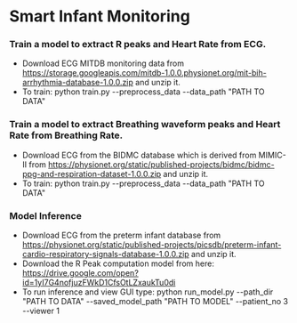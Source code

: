 # Smart Infant Monitoring

### Train a model to extract R peaks and Heart Rate from ECG.  
* Download ECG MITDB monitoring data from https://storage.googleapis.com/mitdb-1.0.0.physionet.org/mit-bih-arrhythmia-database-1.0.0.zip and unzip it.
* To train: python train.py --preprocess_data --data_path "PATH TO DATA"

### Train a model to extract Breathing waveform peaks and Heart Rate from Breathing Rate. 
* Download ECG from the BIDMC database which is derived from MIMIC-II from https://physionet.org/static/published-projects/bidmc/bidmc-ppg-and-respiration-dataset-1.0.0.zip and unzip it.
* To train: python train.py --preprocess_data --data_path "PATH TO DATA"

### Model Inference
* Download ECG from the preterm infant database from https://physionet.org/static/published-projects/picsdb/preterm-infant-cardio-respiratory-signals-database-1.0.0.zip and unzip it. 
* Download the R Peak computation model from here: https://drive.google.com/open?id=1yI7G4nofjuzFWkD1CfsOtLZxaukTu0di
* To run inference and view GUI type: python run_model.py --path_dir "PATH TO DATA" --saved_model_path "PATH TO MODEL" --patient_no 3 --viewer 1

